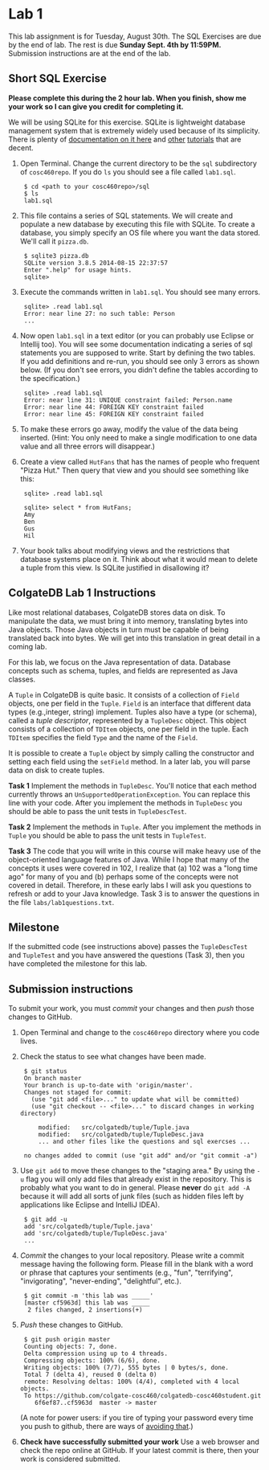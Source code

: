 # Lab 1

This lab assignment is for Tuesday, August 30th.  The SQL Exercises are due by the end of lab.  The rest is due **Sunday Sept. 4th by 11:59PM.** Submission instructions are at the end of the lab.


## Short SQL Exercise

**Please complete this during the 2 hour lab.  When you finish, show me your work so I can give you credit for completing it.**

We will be using SQLite for this exercise.  SQLite is lightweight database management system that is extremely widely used because of its simplicity.  There is plenty of [documentation on it here](https://www.sqlite.org/index.html) and [other](http://www.sqlitetutorial.net/) [tutorials](http://www.tutorialspoint.com/sqlite/index.htm) that are decent.

1. Open Terminal.  Change the current directory to be the `sql` subdirectory of `cosc460repo`.  If you do `ls` you should see a file called `lab1.sql`.  
	
		$ cd <path to your cosc460repo>/sql
		$ ls
		lab1.sql

2. This file contains a series of SQL statements.  We will create and populate a new database by executing this file with SQLite.  To create a database, you simply specify an OS file where you want the data stored.  We'll call it `pizza.db`.

		$ sqlite3 pizza.db 
		SQLite version 3.8.5 2014-08-15 22:37:57
		Enter ".help" for usage hints.
		sqlite>

3. Execute the commands written in `lab1.sql`.  You should see many errors.

		sqlite> .read lab1.sql
		Error: near line 27: no such table: Person
		...

3. Now open `lab1.sql` in a text editor (or you can probably use Eclipse or Intellij too).  You will see some documentation indicating a series of sql statements you are supposed to write.  Start by defining the two tables.  If you add definitions and re-run, you should see only 3 errors as shown below.  (If you don't see errors, you didn't define the tables according to the specification.)

		sqlite> .read lab1.sql
		Error: near line 31: UNIQUE constraint failed: Person.name
		Error: near line 44: FOREIGN KEY constraint failed
		Error: near line 45: FOREIGN KEY constraint failed

4. To make these errors go away, modify the value of the data being inserted.  (Hint: You only need to make a single modification to one data value and all three errors will disappear.)

5. Create a view called `HutFans` that has the names of people who frequent "Pizza Hut."  Then query that view and you should see something like this:

		sqlite> .read lab1.sql

		sqlite> select * from HutFans;
		Amy
		Ben
		Gus
		Hil

6. Your book talks about modifying views and the restrictions that database systems place on it.  Think about what it would mean to delete a tuple from this view.   Is SQLite justified in disallowing it?


## ColgateDB Lab 1 Instructions

Like most relational databases, ColgateDB stores data on disk.  To manipulate the data, we must bring it into memory, translating bytes into Java objects.  Those Java objects in turn must be capable of being translated back into bytes.  We will get into this translation in great detail in a coming lab.

For this lab, we focus on the Java representation of data.  Database concepts such as schema, tuples, and fields are represented as Java classes.

A `Tuple` in ColgateDB is quite basic.  It consists of a collection of
`Field` objects, one per field in the `Tuple`.  `Field` is an interface that different data types (e.g.,integer, string) implement.  Tuples also have a type (or schema), called a *tuple descriptor*, represented by a `TupleDesc` object.  This object consists of a collection of `TDItem` objects, one per field
in the tuple.  Each `TDItem` specifies the field `Type` and the name of the `Field`.

It is possible to create a `Tuple` object by simply calling the constructor and setting each field using the `setField` method.  In a later lab, you will parse data on disk to create tuples.

**Task 1**  Implement the methods in `TupleDesc`.  You'll notice that each method currently throws an `UnSupportedOperationException`.  You can replace this line with your code.  After you implement the methods in `TupleDesc` you should be able to pass the unit tests in `TupleDescTest`.

**Task 2**  Implement the methods in `Tuple`.  After you implement the methods in `Tuple` you should be able to pass the unit tests in `TupleTest`.

**Task 3**  The code that you will write in this course will make heavy use of the object-oriented language features of Java.  While I hope that many of the concepts it uses were covered in 102, I realize that (a) 102 was a "long time ago" for many of you and (b) perhaps some of the concepts were not covered in detail.  Therefore, in these early labs I will ask you questions to refresh or add to your Java knowledge.  Task 3 is to answer the questions in the file `labs/lab1questions.txt`.


## Milestone

If the submitted code (see instructions above) passes the `TupleDescTest` and `TupleTest` and you have answered the questions (Task 3), then you have completed the milestone for this lab.  

## Submission instructions

To submit your work, you must *commit* your changes and then *push* those changes to GitHub. 

1. Open Terminal and change to the `cosc460repo` directory where you code lives.

2. Check the status to see what changes have been made.

		$ git status
		On branch master
		Your branch is up-to-date with 'origin/master'.
		Changes not staged for commit:
		  (use "git add <file>..." to update what will be committed)
		  (use "git checkout -- <file>..." to discard changes in working directory)

			modified:   src/colgatedb/tuple/Tuple.java
			modified:   src/colgatedb/tuple/TupleDesc.java
			... and other files like the questions and sql exercses ...

		no changes added to commit (use "git add" and/or "git commit -a") 

3. Use `git add` to move these changes to the "staging area."  By using the `-u` flag you will only add files that already exist in the repository.  This is probably what you want to do in general.  Please **never** do `git add -A` because it will add all sorts of junk files (such as hidden files left by applications like Eclipse and IntelliJ IDEA).

		$ git add -u
		add 'src/colgatedb/tuple/Tuple.java'
		add 'src/colgatedb/tuple/TupleDesc.java'
		...	

4. *Commit* the changes to your local repository.  Please write a commit message having the following form.  Please fill in the blank with a word or phrase that captures your sentiments (e.g., "fun", "terrifying", "invigorating", "never-ending", "delightful", etc.).

		$ git commit -m 'this lab was _____'
		[master cf5963d] this lab was _____
		 2 files changed, 2 insertions(+)

5. *Push* these changes to GitHub.

		$ git push origin master
		Counting objects: 7, done.
		Delta compression using up to 4 threads.
		Compressing objects: 100% (6/6), done.
		Writing objects: 100% (7/7), 555 bytes | 0 bytes/s, done.
		Total 7 (delta 4), reused 0 (delta 0)
		remote: Resolving deltas: 100% (4/4), completed with 4 local objects.
		To https://github.com/colgate-cosc460/colgatedb-cosc460student.git
		   6f6ef87..cf5963d  master -> master

	(A note for power users: if you tire of typing your password every time you push to github, there are ways of [avoiding that](https://help.github.com/articles/caching-your-github-password-in-git).)

6. **Check have successfully submitted your work**  Use a web browser and check the repo online at GitHub.  If your latest commit is there, then your work is considered submitted.


